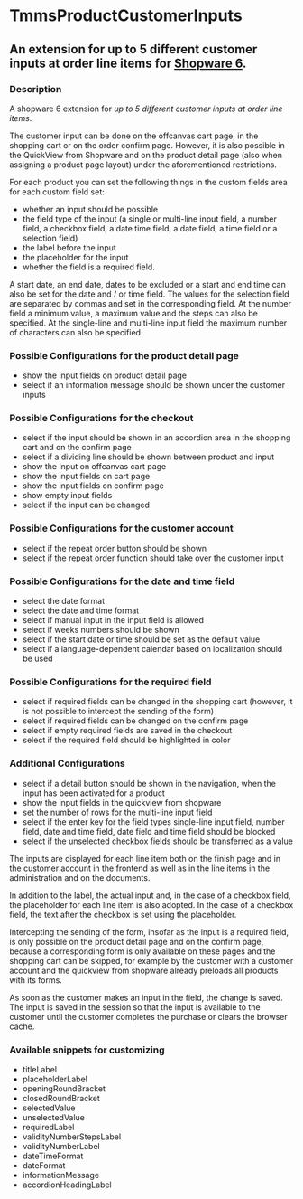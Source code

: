 # TmmsProductCustomerInputs

## An extension for up to 5 different customer inputs at order line items for [Shopware 6](https://github.com/shopware/platform).

### Description

A shopware 6 extension for _up to 5 different customer inputs at order line items_. 

The customer input can be done on the offcanvas cart page, in the shopping cart or on the order confirm page. However, it is also possible in the QuickView from Shopware and on the product detail page (also when assigning a product page layout) under the aforementioned restrictions.

For each product you can set the following things in the custom fields area for each custom field set:
- whether an input should be possible 
- the field type of the input (a single or multi-line input field, a number field, a checkbox field, a date time field, a date field, a time field or a selection field)
- the label before the input
- the placeholder for the input
- whether the field is a required field.

A start date, an end date, dates to be excluded or a start and end time can also be set for the date and / or time field. The values for the selection field are separated by commas and set in the corresponding field. At the number field a minimum value, a maximum value and the steps can also be specified. At the single-line and multi-line input field the maximum number of characters can also be specified.

### Possible Configurations for the product detail page
- show the input fields on product detail page
- select if an information message should be shown under the customer inputs

### Possible Configurations for the checkout
- select if the input should be shown in an accordion area in the shopping cart and on the confirm page
- select if a dividing line should be shown between product and input
- show the input on offcanvas cart page
- show the input fields on cart page
- show the input fields on confirm page
- show empty input fields
- select if the input can be changed

### Possible Configurations for the customer account
- select if the repeat order button should be shown
- select if the repeat order function should take over the customer input

### Possible Configurations for the date and time field
- select the date format
- select the date and time format
- select if manual input in the input field is allowed
- select if weeks numbers should be shown
- select if the start date or time should be set as the default value
- select if a language-dependent calendar based on localization should be used

### Possible Configurations for the required field
- select if required fields can be changed in the shopping cart (however, it is not possible to intercept the sending of the form)
- select if required fields can be changed on the confirm page
- select if empty required fields are saved in the checkout
- select if the required field should be highlighted in color

### Additional Configurations
- select if a detail button should be shown in the navigation, when the input has been activated for a product
- show the input fields in the quickview from shopware
- set the number of rows for the multi-line input field
- select if the enter key for the field types single-line input field, number field, date and time field, date field and time field should be blocked
- select if the unselected checkbox fields should be transferred as a value

The inputs are displayed for each line item both on the finish page and in the customer account in the frontend as well as in the line items in the administration and on the documents. 

In addition to the label, the actual input and, in the case of a checkbox field, the placeholder for each line item is also adopted. In the case of a checkbox field, the text after the checkbox is set using the placeholder. 

Intercepting the sending of the form, insofar as the input is a required field, is only possible on the product detail page and on the confirm page, because a corresponding form is only available on these pages and the shopping cart can be skipped, for example by the customer with a customer account and the quickview from shopware already preloads all products with its forms. 

As soon as the customer makes an input in the field, the change is saved. The input is saved in the session so that the input is available to the customer until the customer completes the purchase or clears the browser cache.

### Available snippets for customizing
- titleLabel
- placeholderLabel
- openingRoundBracket
- closedRoundBracket
- selectedValue
- unselectedValue
- requiredLabel
- validityNumberStepsLabel
- validityNumberLabel
- dateTimeFormat
- dateFormat
- informationMessage
- accordionHeadingLabel
